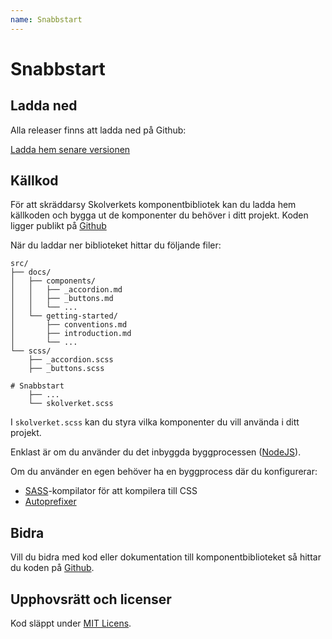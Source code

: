 ```yaml
---
name: Snabbstart
---
```


# Snabbstart

## Ladda ned

Alla releaser finns att ladda ned på Github:

<a href="https://github.com/skolverket/styleguide/releases/latest" class="btn btn-primary">Ladda hem senare versionen</a>

## Källkod

För att skräddarsy Skolverkets komponentbibliotek kan du ladda hem källkoden och bygga ut de komponenter du behöver i ditt projekt. Koden ligger publikt på [Github](https://github.com/skolverket/styleguide)

När du laddar ner biblioteket hittar du följande filer:

```
src/
├── docs/
│   ├── components/
│   │   ├── _accordion.md
│   │   ├── _buttons.md
│   │   └── ...
│   └── getting-started/
│       ├── conventions.md
│       ├── introduction.md
│       └── ...
└── scss/
    ├── _accordion.scss
    ├── _buttons.scss

# Snabbstart
    ├── ...
    └── skolverket.scss
```

I `skolverket.scss` kan du styra vilka komponenter du vill använda i ditt projekt.

Enklast är om du använder du det inbyggda byggprocessen ([NodeJS](https://nodejs.org/)).

Om du använder en egen behöver ha en byggprocess där du konfigurerar:

- [SASS](https://sass-lang.com/)-kompilator för att kompilera till CSS
- [Autoprefixer](https://github.com/postcss/autoprefixer)

## Bidra

Vill du bidra med kod eller dokumentation till komponentbiblioteket så hittar du koden
på [Github](https://github.com/skolverket/styleguide).

## Upphovsrätt och licenser
Kod släppt under [MIT Licens](https://opensource.org/licenses/MIT).
